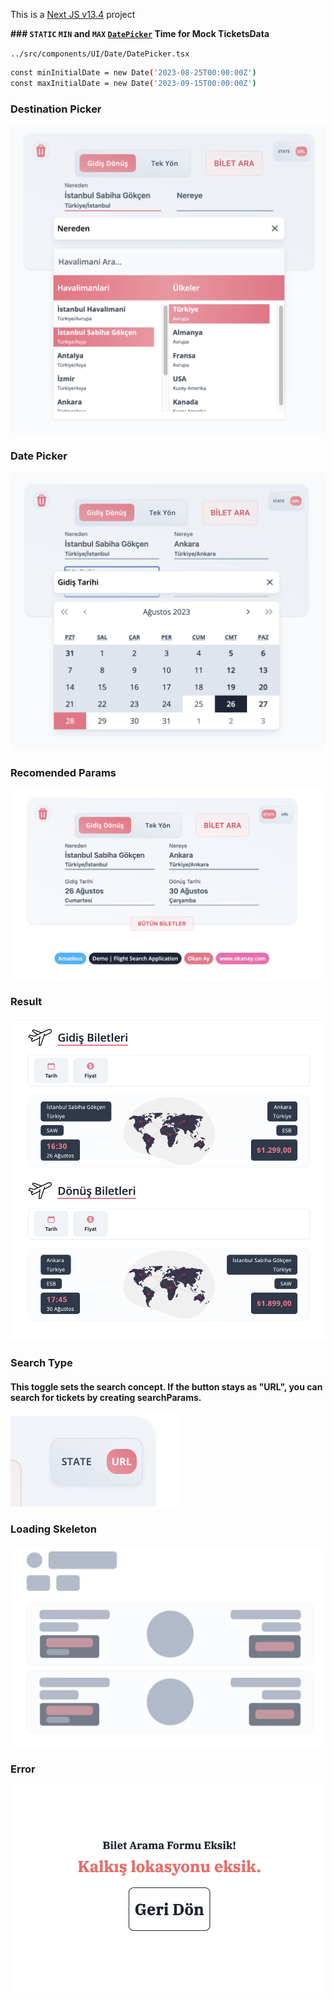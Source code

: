 This is a [Next JS v13.4](https://nextjs.org/)  project


**### `STATIC` `MIN` and `MAX` [`DatePicker`](https://github.com/okanay/flight-search-application/blob/318da71238b5f38f80652045166acd9611e1542b/src/components/UI/Date/DatePicker.tsx) Time for Mock TicketsData**



`../src/components/UI/Date/DatePicker.tsx`

```bash
const minInitialDate = new Date('2023-08-25T00:00:00Z')
const maxInitialDate = new Date('2023-09-15T00:00:00Z')
```


### **Destination Picker**
![Destination Picker](./screenshots/destination.png)
### **Date Picker**
![Date Picker](./screenshots/datepicker.png)
### **Recomended Params**
![Recommended Params](./screenshots/recommendedparams.png)
### **Result**
![Best Result](./screenshots/result.png)
### **Search Type**
#### **This toggle sets the search concept. If the button stays as "URL", you can search for tickets by creating searchParams.**

![Search Type](./screenshots/searchType.png)
### **Loading Skeleton**
![Search Type](./screenshots/skeleton.png)
### **Error**
![Error](./screenshots/error.png)

